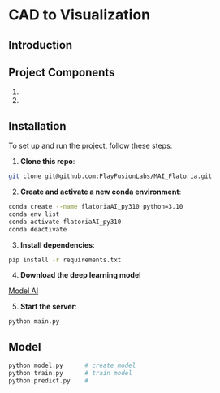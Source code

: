# CAD to  Visualization

## Introduction


## Project Components


1.  

2. 
## Installation

To set up and run the project, follow these steps:

1.  **Clone this repo**:

```bash
git clone git@github.com:PlayFusionLabs/MAI_Flatoria.git

```

2.  **Create and activate a new conda environment**:

```bash
conda create --name flatoriaAI_py310 python=3.10
conda env list
conda activate flatoriaAI_py310
conda deactivate

```
3.  **Install dependencies**:
```bash
pip install -r requirements.txt
```

4.  **Download the deep learning model** 

[Model AI ](https://drive.google.com/file/....TODO)

5.  **Start the server**:

```bash
python main.py

```

## Model 
```bash
python model.py      # create model
python train.py      # train model
python predict.py    # 

```
